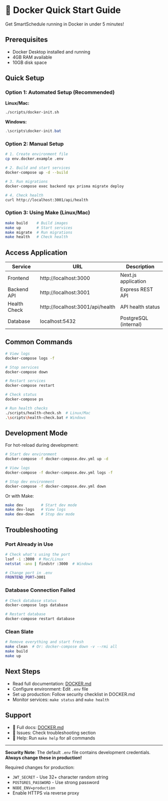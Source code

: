 # 🐳 Docker Quick Start Guide

Get SmartSchedule running in Docker in under 5 minutes!

## Prerequisites

- Docker Desktop installed and running
- 4GB RAM available
- 10GB disk space

## Quick Setup

### Option 1: Automated Setup (Recommended)

**Linux/Mac:**
```bash
./scripts/docker-init.sh
```

**Windows:**
```powershell
.\scripts\docker-init.bat
```

### Option 2: Manual Setup

```bash
# 1. Create environment file
cp env.docker.example .env

# 2. Build and start services
docker-compose up -d --build

# 3. Run migrations
docker-compose exec backend npx prisma migrate deploy

# 4. Check health
curl http://localhost:3001/api/health
```

### Option 3: Using Make (Linux/Mac)

```bash
make build    # Build images
make up       # Start services
make migrate  # Run migrations
make health   # Check health
```

## Access Application

| Service | URL | Description |
|---------|-----|-------------|
| Frontend | http://localhost:3000 | Next.js application |
| Backend API | http://localhost:3001 | Express REST API |
| Health Check | http://localhost:3001/api/health | API health status |
| Database | localhost:5432 | PostgreSQL (internal) |

## Common Commands

```bash
# View logs
docker-compose logs -f

# Stop services
docker-compose down

# Restart services
docker-compose restart

# Check status
docker-compose ps

# Run health checks
./scripts/health-check.sh  # Linux/Mac
.\scripts\health-check.bat # Windows
```

## Development Mode

For hot-reload during development:

```bash
# Start dev environment
docker-compose -f docker-compose.dev.yml up -d

# View logs
docker-compose -f docker-compose.dev.yml logs -f

# Stop dev environment
docker-compose -f docker-compose.dev.yml down
```

Or with Make:
```bash
make dev        # Start dev mode
make dev-logs   # View logs
make dev-down   # Stop dev mode
```

## Troubleshooting

### Port Already in Use
```bash
# Check what's using the port
lsof -i :3000  # Mac/Linux
netstat -ano | findstr :3000  # Windows

# Change port in .env
FRONTEND_PORT=3001
```

### Database Connection Failed
```bash
# Check database status
docker-compose logs database

# Restart database
docker-compose restart database
```

### Clean Slate
```bash
# Remove everything and start fresh
make clean  # Or: docker-compose down -v --rmi all
make build
make up
```

## Next Steps

- Read full documentation: [DOCKER.md](./DOCKER.md)
- Configure environment: Edit `.env` file
- Set up production: Follow security checklist in DOCKER.md
- Monitor services: `make status` and `make health`

## Support

- 📖 Full docs: [DOCKER.md](./DOCKER.md)
- 🐛 Issues: Check troubleshooting section
- 💬 Help: Run `make help` for all commands

---

**Security Note**: The default `.env` file contains development credentials. **Always change these in production!**

Required changes for production:
- `JWT_SECRET` - Use 32+ character random string
- `POSTGRES_PASSWORD` - Use strong password
- `NODE_ENV=production`
- Enable HTTPS via reverse proxy
